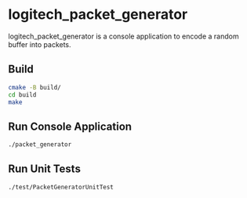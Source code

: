 
# logitech_packet_generator

logitech_packet_generator is a console application to encode a random buffer into packets.

## Build

```bash
cmake -B build/
cd build
make
```

## Run Console Application

```bash
./packet_generator
```

## Run Unit Tests

```bash
./test/PacketGeneratorUnitTest 
```

